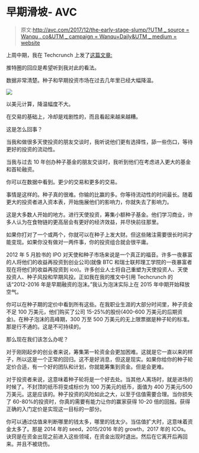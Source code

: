 # 早期滑坡- AVC

> 原文:[http://avc.com/2017/12/the-early-stage-slump/?UTM _ source = Wanqu . co&UTM _ campaign = Wanqu+Daily&UTM _ medium = website](http://avc.com/2017/12/the-early-stage-slump/?utm_source=wanqu.co&utm_campaign=Wanqu+Daily&utm_medium=website)

上周中期，我在 Techcrunch 上发了[这篇文章:](https://techcrunch.com/2017/11/30/theres-an-implosion-of-early-stage-vc-funding-and-no-ones-talking-about-it/)

推特圈的回应是希望听到我对此的看法。

数据非常清楚。种子和早期投资市场在过去几年里已经大幅降温。

![](../Images/e50ae02c7fb83c6d9827285f797b9604.png)

以美元计算，降温幅度不大。

在交易的基础上，冷却是戏剧性的，而且看起来越来越糟。

这是怎么回事？

当我和做很多天使投资的朋友交谈时，我听说他们更有选择性，舔一些伤口，等待更好的投资的流动性。

当我与过去 10 年创办种子基金的朋友交谈时，我听到他们在考虑进入更大的基金和首轮融资。

你可以在数据中看到。更少的交易和更多的交易。

事情是这样的。种子真的很难。你输的比赢的多。你等待流动性的时间最长。随着更大的投资者进入资本表，开始施展他们的影响力，你就失去了影响力。

这是大多数人开始的地方。进行天使投资，筹集小额种子基金。他们学习商业，许多人认为在食物链的更高层会有更好的经济效益，并尽快前往那里。

如果你打对了一个或两个，你就可以在种子上发大财。但这些赌注需要很长时间才能变现。如果你没有做对一两件事，你的投资组合就会很平庸。

2012 年 5 月脸书的 IPO 对天使和种子市场来说是一个真正的福音。许多一夜暴富的人将他们的收益再投资到创业公司(就像 BTC 和瑞士联邦理工学院的一夜暴富者现在将他们的收益再投资到 ico)。许多创业人士将自己重塑为天使投资人、天使投资人、种子风投和早期风投。正如我在我的推文中引用 Techcrunch 的话“2012-2016 年是早期融资的泡沫。”我认为泡沫实际上在 2015 年中期开始释放空气。

你可以在种子期的定价中看到所有这些。在我职业生涯的大部分时间里，种子资金不足 100 万美元，他们购买了公司 15-25%的股份(400-600 万美元的后期资金)。在种子泡沫的高峰期，300 万至 500 万美元的无上限票据是种子轮的标准。那是行不通的。这是不可持续的。

那么现在我们该怎么办呢？

对于刚刚起步的创业者来说，筹集第一轮资金会更加困难。这就是它一直以来的样子，所以这是一个正常的回归。这不是好消息，但这是现实。如果你给你的种子轮定价合适，有一个好的团队和计划，你就能筹集到资金。但是会更难。

对于投资者来说，这意味着种子轮将是一个好去处。当其他人离场时，就是进场的时候了。不封顶的纸币将变成标价为 100 万美元的纸币，面值为 400 万美元/500 万美元。这是应该的。种子投资的风险如此之大，以至于估值需要合理。当你损失了 60-80%的投资时，你真的需要有能力让你的赢家获得 10-20 倍的回报。获得正确的入门定价是实现这一目标的一部分。

你可以通过估值来判断哪里的钱太多，哪里的钱太少。当估值扩大时，这意味着资金太多了。那是 2014 年的 seed，2015/2016 年的 growth，2017 年的 ICOs。诀窍是在资金出现之前进入这些领域，在资金出现时退出。然后在它离开后再回来。并且不被烧伤。